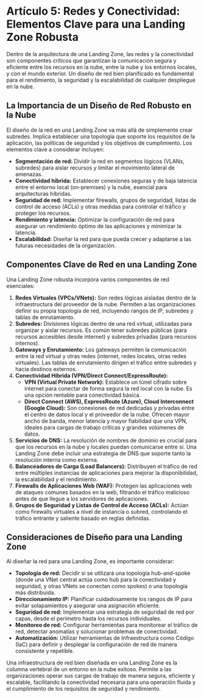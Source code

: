 # Artículo 5: Redes y Conectividad: Elementos Clave para una Landing Zone Robusta

Dentro de la arquitectura de una Landing Zone, las redes y la conectividad son componentes críticos que garantizan la comunicación segura y eficiente entre los recursos en la nube, entre la nube y los entornos locales, y con el mundo exterior. Un diseño de red bien planificado es fundamental para el rendimiento, la seguridad y la escalabilidad de cualquier despliegue en la nube.

## La Importancia de un Diseño de Red Robusto en la Nube

El diseño de la red en una Landing Zone va más allá de simplemente crear subredes. Implica establecer una topología que soporte los requisitos de la aplicación, las políticas de seguridad y los objetivos de cumplimiento. Los elementos clave a considerar incluyen:

*   **Segmentación de red:** Dividir la red en segmentos lógicos (VLANs, subredes) para aislar recursos y limitar el movimiento lateral de amenazas.
*   **Conectividad híbrida:** Establecer conexiones seguras y de baja latencia entre el entorno local (on-premises) y la nube, esencial para arquitecturas híbridas.
*   **Seguridad de red:** Implementar firewalls, grupos de seguridad, listas de control de acceso (ACLs) y otras medidas para controlar el tráfico y proteger los recursos.
*   **Rendimiento y latencia:** Optimizar la configuración de red para asegurar un rendimiento óptimo de las aplicaciones y minimizar la latencia.
*   **Escalabilidad:** Diseñar la red para que pueda crecer y adaptarse a las futuras necesidades de la organización.

## Componentes Clave de Red en una Landing Zone

Una Landing Zone robusta incorpora varios componentes de red esenciales:

1.  **Redes Virtuales (VPCs/VNets):** Son redes lógicas aisladas dentro de la infraestructura del proveedor de la nube. Permiten a las organizaciones definir su propia topología de red, incluyendo rangos de IP, subredes y tablas de enrutamiento.
2.  **Subredes:** Divisiones lógicas dentro de una red virtual, utilizadas para organizar y aislar recursos. Es común tener subredes públicas (para recursos accesibles desde internet) y subredes privadas (para recursos internos).
3.  **Gateways y Enrutamiento:** Los gateways permiten la comunicación entre la red virtual y otras redes (internet, redes locales, otras redes virtuales). Las tablas de enrutamiento dirigen el tráfico entre subredes y hacia destinos externos.
4.  **Conectividad Híbrida (VPN/Direct Connect/ExpressRoute):**
    *   **VPN (Virtual Private Network):** Establece un túnel cifrado sobre internet para conectar de forma segura la red local con la nube. Es una opción rentable para conectividad básica.
    *   **Direct Connect (AWS), ExpressRoute (Azure), Cloud Interconnect (Google Cloud):** Son conexiones de red dedicadas y privadas entre el centro de datos local y el proveedor de la nube. Ofrecen mayor ancho de banda, menor latencia y mayor fiabilidad que una VPN, ideales para cargas de trabajo críticas y grandes volúmenes de datos.
5.  **Servicios de DNS:** La resolución de nombres de dominio es crucial para que los recursos en la nube y locales puedan comunicarse entre sí. Una Landing Zone debe incluir una estrategia de DNS que soporte tanto la resolución interna como externa.
6.  **Balanceadores de Carga (Load Balancers):** Distribuyen el tráfico de red entre múltiples instancias de aplicaciones para mejorar la disponibilidad, la escalabilidad y el rendimiento.
7.  **Firewalls de Aplicaciones Web (WAF):** Protegen las aplicaciones web de ataques comunes basados en la web, filtrando el tráfico malicioso antes de que llegue a los servidores de aplicaciones.
8.  **Grupos de Seguridad y Listas de Control de Acceso (ACLs):** Actúan como firewalls virtuales a nivel de instancia o subred, controlando el tráfico entrante y saliente basado en reglas definidas.

## Consideraciones de Diseño para una Landing Zone

Al diseñar la red para una Landing Zone, es importante considerar:

*   **Topología de red:** Decidir si se utilizará una topología hub-and-spoke (donde una VNet central actúa como hub para la conectividad y seguridad, y otras VNets se conectan como spokes) o una topología más distribuida.
*   **Direccionamiento IP:** Planificar cuidadosamente los rangos de IP para evitar solapamientos y asegurar una asignación eficiente.
*   **Seguridad de red:** Implementar una estrategia de seguridad de red por capas, desde el perímetro hasta los recursos individuales.
*   **Monitoreo de red:** Configurar herramientas para monitorear el tráfico de red, detectar anomalías y solucionar problemas de conectividad.
*   **Automatización:** Utilizar herramientas de Infraestructura como Código (IaC) para definir y desplegar la configuración de red de manera consistente y repetible.

Una infraestructura de red bien diseñada en una Landing Zone es la columna vertebral de un entorno en la nube exitoso. Permite a las organizaciones operar sus cargas de trabajo de manera segura, eficiente y escalable, facilitando la conectividad necesaria para una operación fluida y el cumplimiento de los requisitos de seguridad y rendimiento.

